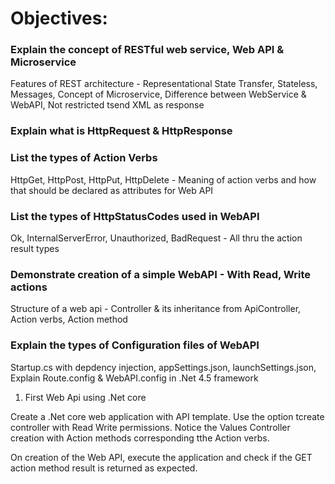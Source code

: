 # Objectives:

### Explain the concept of RESTful web service, Web API & Microservice

Features of REST architecture - Representational State Transfer, Stateless, Messages, Concept of Microservice, Difference between WebService & WebAPI, Not restricted tsend XML as response

### Explain what is HttpRequest & HttpResponse

### List the types of Action Verbs

HttpGet, HttpPost, HttpPut, HttpDelete - Meaning of action verbs and how that should be declared as attributes for Web API

### List the types of HttpStatusCodes used in WebAPI

Ok, InternalServerError, Unauthorized, BadRequest - All thru the action result types

### Demonstrate creation of a simple WebAPI - With Read, Write actions

Structure of a web api - Controller & its inheritance from ApiController, Action verbs, Action method

### Explain the types of Configuration files of WebAPI

Startup.cs with depdency injection, appSettings.json, launchSettings.json, Explain Route.config & WebAPI.config in .Net 4.5 framework

1. First Web Api using .Net core

Create a .Net core web application with API template. Use the option tcreate controller with Read Write permissions. Notice the Values Controller creation with Action methods corresponding tthe Action verbs.

On creation of the Web API, execute the application and check if the GET action method result is returned as expected.